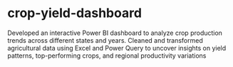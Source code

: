 # crop-yield-dashboard
Developed an interactive Power BI dashboard to analyze crop production trends across different states and years. Cleaned and transformed agricultural data using Excel and Power Query to uncover insights on yield patterns, top-performing crops, and regional productivity variations
